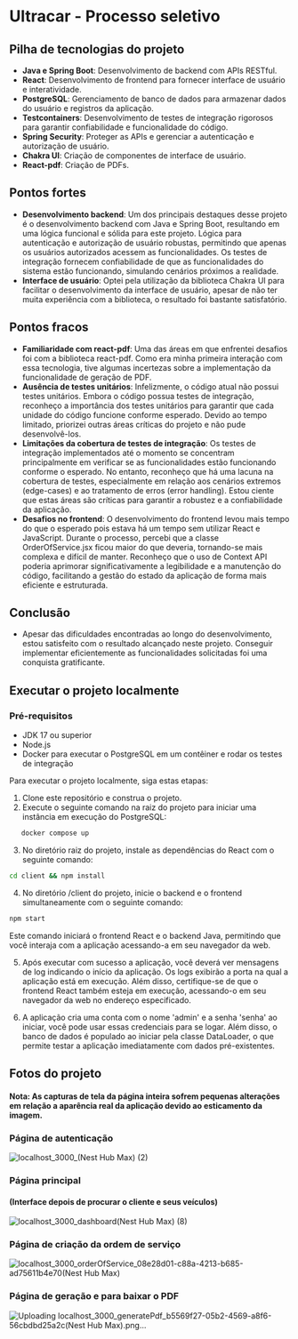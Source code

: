 # Ultracar - Processo seletivo

## Pilha de tecnologias do projeto
- **Java e Spring Boot**: Desenvolvimento de backend com APIs RESTful.
- **React**: Desenvolvimento de frontend para fornecer interface de usuário e interatividade.
- **PostgreSQL**: Gerenciamento de banco de dados para armazenar dados do usuário e registros da aplicação.
- **Testcontainers**: Desenvolvimento de testes de integração rigorosos para garantir confiabilidade e funcionalidade do código.
- **Spring Security**: Proteger as APIs e gerenciar a autenticação e autorização de usuário.
- **Chakra UI**:  Criação de componentes de interface de usuário.
- **React-pdf**:  Criação de PDFs.

## Pontos fortes
- **Desenvolvimento backend**:  Um dos principais destaques desse projeto é o desenvolvimento backend com Java e Spring Boot, resultando em uma lógica funcional e sólida para este projeto. Lógica para autenticação e autorização de usuário robustas, permitindo que apenas os usuários autorizados acessem as funcionalidades. Os testes de integração fornecem confiabilidade de que as funcionalidades do sistema estão funcionando, simulando cenários próximos a realidade.
- **Interface de usuário**: Optei pela utilização da biblioteca Chakra UI para facilitar o desenvolvimento da interface de usuário, apesar de não ter muita experiência com a biblioteca, o resultado foi bastante satisfatório.
## Pontos fracos
- **Familiaridade com react-pdf**: Uma das áreas em que enfrentei desafios foi com a biblioteca react-pdf. Como era minha primeira interação com essa tecnologia, tive algumas incertezas sobre a implementação da funcionalidade de geração de PDF. 
- **Ausência de testes unitários**: Infelizmente, o código atual não possui testes unitários. Embora o código possua testes de integração, reconheço a importância dos testes unitários para garantir que cada unidade do código funcione conforme esperado. Devido ao tempo limitado, priorizei outras áreas críticas do projeto e não pude desenvolvê-los.
- **Limitações da cobertura de testes de integração**: Os testes de integração implementados até o momento se concentram principalmente em verificar se as funcionalidades estão funcionando conforme o esperado. No entanto, reconheço que há uma lacuna na cobertura de testes, especialmente em relação aos cenários extremos (edge-cases) e ao tratamento de erros (error handling). Estou ciente que estas áreas são críticas para garantir a robustez e a confiabilidade da aplicação.
- **Desafios no frontend**: O desenvolvimento do frontend levou mais tempo do que o esperado pois estava há um tempo sem utilizar React e JavaScript. Durante o processo, percebi que a classe OrderOfService.jsx ficou maior do que deveria, tornando-se mais complexa e difícil de manter. Reconheço que o uso de Context API poderia aprimorar significativamente a legibilidade e a manutenção do código, facilitando a gestão do estado da aplicação de forma mais eficiente e estruturada. 
## Conclusão
- Apesar das dificuldades encontradas ao longo do desenvolvimento, estou satisfeito com o resultado alcançado neste projeto. Conseguir implementar eficientemente as funcionalidades solicitadas foi uma conquista gratificante. 

## Executar o projeto localmente

### Pré-requisitos
- JDK 17 ou superior
- Node.js
- Docker para executar o PostgreSQL em um contêiner e rodar os testes de integração

Para executar o projeto localmente, siga estas etapas:

1. Clone este repositório e construa o projeto.
2. Execute o seguinte comando na raiz do projeto para iniciar uma instância em execução do PostgreSQL:
```bash
   docker compose up
```
3.  No diretório raiz do projeto, instale as dependências do React com o seguinte comando:

```bash
cd client && npm install
```
4.  No diretório /client do projeto, inicie o backend e o frontend simultaneamente com o seguinte comando:

```bash
npm start
```

Este comando iniciará o frontend React e o backend Java, permitindo que você interaja com a aplicação acessando-a em seu navegador da web.

5. Após executar com sucesso a aplicação, você deverá ver mensagens de log indicando o início da aplicação. Os logs exibirão a porta na qual a aplicação está em execução. Além disso, certifique-se de que o frontend React também esteja em execução, acessando-o em seu navegador da web no endereço especificado.

6. A aplicação cria uma conta com o nome 'admin' e a senha 'senha' ao iniciar, você pode usar essas credenciais para se logar. Além disso, o banco de dados é populado ao iniciar pela classe DataLoader, o que permite testar a aplicação imediatamente com dados pré-existentes.

## Fotos do projeto
#### Nota: As capturas de tela da página inteira sofrem pequenas alterações em relação a aparência real da aplicação devido ao esticamento da imagem.

### Página de autenticação
![localhost_3000_(Nest Hub Max) (2)](https://github.com/DiegoBP02/ultracar/assets/103163622/4939ae0d-fa3c-4e50-94eb-492bf36f8791)

### Página principal
#### (Interface depois de procurar o cliente e seus veículos)
![localhost_3000_dashboard(Nest Hub Max) (8)](https://github.com/DiegoBP02/ultracar/assets/103163622/d34b6574-3e7a-4717-bfd0-1e9d7188fada)

### Página de criação da ordem de serviço
![localhost_3000_orderOfService_08e28d01-c88a-4213-b685-ad75611b4e70(Nest Hub Max)](https://github.com/DiegoBP02/ultracar/assets/103163622/432223b4-6a93-4dc1-a8e6-111799dd6635)

### Página de geração e para baixar o PDF
![Uploading localhost_3000_generatePdf_b5569f27-05b2-4569-a8f6-56cbdbd25a2c(Nest Hub Max).png…]()
